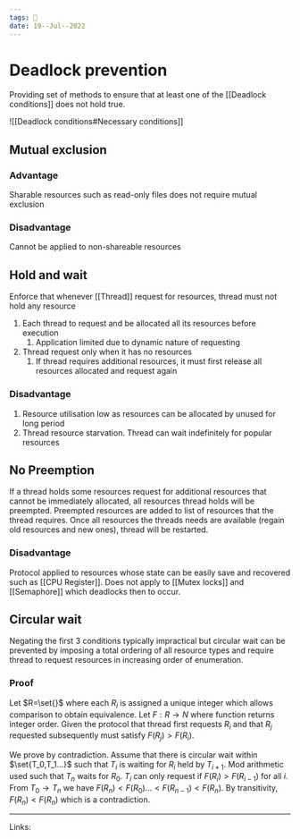```yaml
---
tags: 🌱
date: 19--Jul--2022
---
```


# Deadlock prevention

Providing set of methods to ensure that at least one of the [[Deadlock conditions]] does not hold true.

![[Deadlock conditions#Necessary conditions]]

## Mutual exclusion
### Advantage
Sharable resources such as read-only files does not require mutual exclusion

### Disadvantage
Cannot be applied to non-shareable resources

## Hold and wait

Enforce that whenever [[Thread]] request for resources, thread must not hold any resource

1. Each thread to request and be allocated all its resources before execution
    1. Application limited due to dynamic nature of requesting
2. Thread request only when it has no resources
    1. If thread requires additional resources, it must first release all resources allocated and request again

### Disadvantage

1. Resource utilisation low as resources can be allocated by unused for long period
2. Thread resource starvation. Thread can wait indefinitely for popular resources

## No Preemption

If a thread holds some resources request for additional resources that cannot be immediately allocated, all resources thread holds will be preempted. Preempted resources are added to list of resources that the thread requires. Once all resources the threads needs are available (regain old resources and new ones), thread will be restarted.

### Disadvantage

Protocol applied to resources whose state can be easily save and recovered such as [[CPU Register]]. Does not apply to [[Mutex locks]] and [[Semaphore]] which deadlocks then to occur.

## Circular wait

Negating the first 3 conditions typically impractical but circular wait can be prevented by imposing a total ordering of all resource types and require thread to request resources in increasing order of enumeration.

### Proof

Let $R=\set{}$ where each $R_i$ is assigned a unique integer which allows comparison to obtain equivalence. Let $F: R \rightarrow N$ where function returns integer order. Given the protocol that thread first requests $R_i$ and that $R_j$ requested subsequently must satisfy $F(R_j) > F(R_i)$.

We prove by contradiction. Assume that there is circular wait within $\set{T_0,T_1...}$  such that $T_i$ is waiting for $R_i$ held by $T_{i+1}$. Mod arithmetic used such that $T_n$ waits for $R_0$. $T_i$ can only request if $F(R_{i}) > F(R_{i-1})$ for all $i$. From $T_0 \rightarrow T_n$ we have $F(R_{n})<F(R_{0})...<F(R_{n-1})<F(R_{n})$. By transitivity, $F(R_{n})<F(R_{n})$ which is a contradiction.

---
Links: 